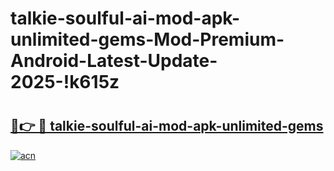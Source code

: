 # talkie-soulful-ai-mod-apk-unlimited-gems-Mod-Premium-Android-Latest-Update-2025-!k615z

# <h2><a href="https://qxtubv.esa.edu.pl?title=talkie-soulful-ai-mod-apk-unlimited-gems&ref=k615z">🔗👉 🔴 talkie-soulful-ai-mod-apk-unlimited-gems</a></h2>

[![acn](https://github.com/user-attachments/assets/0f9c940e-d8b0-45ae-aac7-cd30a18b3e1c)](https://qxtubv.esa.edu.pl?title=talkie-soulful-ai-mod-apk-unlimited-gems&ref=k615z)

